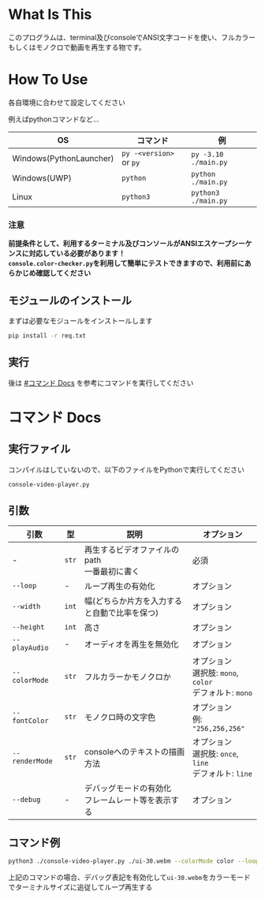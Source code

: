 # What Is This
このプログラムは、terminal及びconsoleでANSI文字コードを使い、フルカラーもしくはモノクロで動画を再生する物です。

# How To Use
各自環境に合わせて設定してください

例えばpythonコマンドなど...

| OS | コマンド | 例 |
|----|----------|----|
| Windows(PythonLauncher) | `py -<version>` or `py` | `py -3.10 ./main.py` |
| Windows(UWP) | `python` | `python ./main.py` |
| Linux | `python3` | `python3 ./main.py` |

### 注意
**前提条件として、利用するターミナル及びコンソールがANSIエスケープシーケンスに対応している必要があります！**<br>
**`console.color-checker.py`を利用して簡単にテストできますので、利用前にあらかじめ確認してください**

## モジュールのインストール
まずは必要なモジュールをインストールします

```bash
pip install -r req.txt
```

## 実行
後は [#コマンド Docs](#コマンド-docs) を参考にコマンドを実行してください

# コマンド Docs
## 実行ファイル
コンパイルはしていないので、以下のファイルをPythonで実行してください
```
console-video-player.py
```

## 引数
| 引数 | 型 | 説明 | オプション |
|------|----|------|------------|
| - | `str` | 再生するビデオファイルのpath<br>一番最初に書く | 必須 |
| `--loop` | - | ループ再生の有効化 | オプション |
| `--width` | `int` | 幅(どちらか片方を入力すると自動で比率を保つ) | オプション |
| `--height` | `int` | 高さ | オプション |
| `--playAudio` | - | オーディオを再生を無効化 | オプション |
| `--colorMode` | `str` | フルカラーかモノクロか | オプション<br>選択肢: `mono`, `color`<br>デフォルト: `mono` |
| `--fontColor` | `str` | モノクロ時の文字色 | オプション<br>例: `"256,256,256"` |
| `--renderMode` | `str` | consoleへのテキストの描画方法 | オプション<br>選択肢: `once`, `line`<br>デフォルト: `line` |
| `--debug` | - | デバッグモードの有効化<br>フレームレート等を表示する | オプション |

## コマンド例
```bash
python3 ./console-video-player.py ./ui-30.webm --colorMode color --loop --debug
```
上記のコマンドの場合、デバッグ表記を有効化して`ui-30.webm`をカラーモードでターミナルサイズに追従してループ再生する